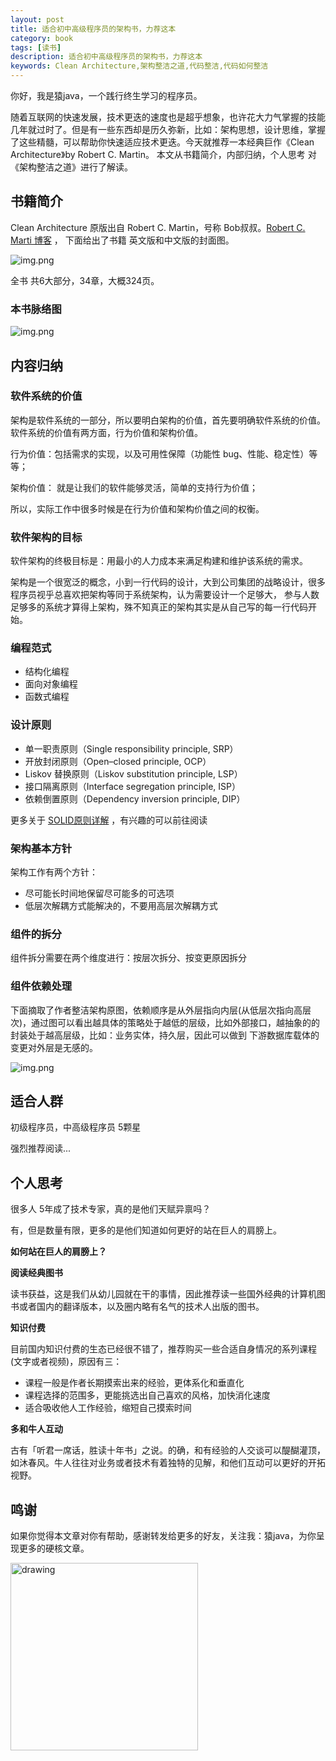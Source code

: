 ```yaml
---
layout: post
title: 适合初中高级程序员的架构书，力荐这本
category: book
tags: [读书]
description: 适合初中高级程序员的架构书，力荐这本
keywords: Clean Architecture,架构整洁之道,代码整洁,代码如何整洁
---
```


你好，我是猿java，一个践行终生学习的程序员。

随着互联网的快速发展，技术更迭的速度也是超乎想象，也许花大力气掌握的技能几年就过时了。但是有一些东西却是历久弥新，比如：架构思想，设计思维，掌握了这些精髓，可以帮助你快速适应技术更迭。今天就推荐一本经典巨作《Clean Architecture》by Robert C. Martin。
本文从书籍简介，内部归纳，个人思考 对《架构整洁之道》进行了解读。


## 书籍简介

Clean Architecture 原版出自 Robert C. Martin，号称 Bob叔叔。[Robert C. Marti 博客](https://blog.cleancoder.com/uncle-bob/2012/08/13/the-clean-architecture.html) ，
下面给出了书籍 英文版和中文版的封面图。

![img.png](https://yuanjava.cn/assets/md/book/clean-arch.png)

全书 共6大部分，34章，大概324页。

### 本书脉络图

![img.png](https://yuanjava.cn/assets/md/book/clean-architecture.png)


## 内容归纳

### 软件系统的价值

架构是软件系统的一部分，所以要明白架构的价值，首先要明确软件系统的价值。软件系统的价值有两方面，行为价值和架构价值。

行为价值：包括需求的实现，以及可用性保障（功能性 bug、性能、稳定性）等等；

架构价值： 就是让我们的软件能够灵活，简单的支持行为价值；

所以，实际工作中很多时候是在行为价值和架构价值之间的权衡。

### 软件架构的目标

软件架构的终极目标是：用最小的人力成本来满足构建和维护该系统的需求。

架构是一个很宽泛的概念，小到一行代码的设计，大到公司集团的战略设计，很多程序员视乎总喜欢把架构等同于系统架构，认为需要设计一个足够大，
参与人数足够多的系统才算得上架构，殊不知真正的架构其实是从自己写的每一行代码开始。

### 编程范式

- 结构化编程
- 面向对象编程
- 函数式编程


### 设计原则

- 单一职责原则（Single responsibility principle, SRP）
- 开放封闭原则（Open–closed principle, OCP）
- Liskov 替换原则（Liskov substitution principle, LSP）
- 接口隔离原则（Interface segregation principle, ISP）
- 依赖倒置原则（Dependency inversion principle, DIP）

更多关于 [SOLID原则详解](https://www.yuanjava.cn/tags/solid/) ，有兴趣的可以前往阅读


### 架构基本方针

架构工作有两个方针：

- 尽可能长时间地保留尽可能多的可选项
- 低层次解耦方式能解决的，不要用高层次解耦方式

### 组件的拆分

组件拆分需要在两个维度进行：按层次拆分、按变更原因拆分

### 组件依赖处理

下面摘取了作者整洁架构原图，依赖顺序是从外层指向内层(从低层次指向高层次)，通过图可以看出越具体的策略处于越低的层级，比如外部接口，越抽象的的封装处于越高层级，比如：业务实体，持久层，因此可以做到
下游数据库载体的变更对外层是无感的。

![img.png](https://yuanjava.cn/assets/md/framework/relay.jpeg)



## 适合人群

初级程序员，中高级程序员  5颗星

强烈推荐阅读...

## 个人思考

很多人 5年成了技术专家，真的是他们天赋异禀吗？

有，但是数量有限，更多的是他们知道如何更好的站在巨人的肩膀上。

**如何站在巨人的肩膀上？**

**阅读经典图书**

读书获益，这是我们从幼儿园就在干的事情，因此推荐读一些国外经典的计算机图书或者国内的翻译版本，以及圈内略有名气的技术人出版的图书。

**知识付费**

目前国内知识付费的生态已经很不错了，推荐购买一些合适自身情况的系列课程(文字或者视频)，原因有三：
- 课程一般是作者长期摸索出来的经验，更体系化和垂直化
- 课程选择的范围多，更能挑选出自己喜欢的风格，加快消化速度
- 适合吸收他人工作经验，缩短自己摸索时间

**多和牛人互动**

古有「听君一席话，胜读十年书」之说。的确，和有经验的人交谈可以醍醐灌顶，如沐春风。牛人往往对业务或者技术有着独特的见解，和他们互动可以更好的开拓视野。



## 鸣谢
如果你觉得本文章对你有帮助，感谢转发给更多的好友，关注我：猿java，为你呈现更多的硬核文章。

<img src="https://yuanjava.cn/assets/img/pub.jpg" alt="drawing" style="width:300px;"/>

